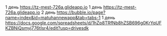 1 день https://tz-mest-726a.glideapp.io
1 день https://tz-mest-726a.glideapp.io 2 день https://bubble.io/page?name=index&id=matuhannewapp&tab=tabs-1
1 день https://docs.google.com/spreadsheets/d/1hZp8TRfNb8hZSB696g0KrYqUFKZBNiQsmyj776tIsr4/edit?usp=drivesdk
